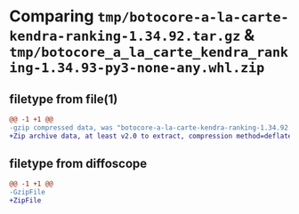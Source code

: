 # Comparing `tmp/botocore-a-la-carte-kendra-ranking-1.34.92.tar.gz` & `tmp/botocore_a_la_carte_kendra_ranking-1.34.93-py3-none-any.whl.zip`

## filetype from file(1)

```diff
@@ -1 +1 @@
-gzip compressed data, was "botocore-a-la-carte-kendra-ranking-1.34.92.tar", last modified: Fri Apr 26 01:01:35 2024, max compression
+Zip archive data, at least v2.0 to extract, compression method=deflate
```

## filetype from diffoscope

```diff
@@ -1 +1 @@
-GzipFile
+ZipFile
```

